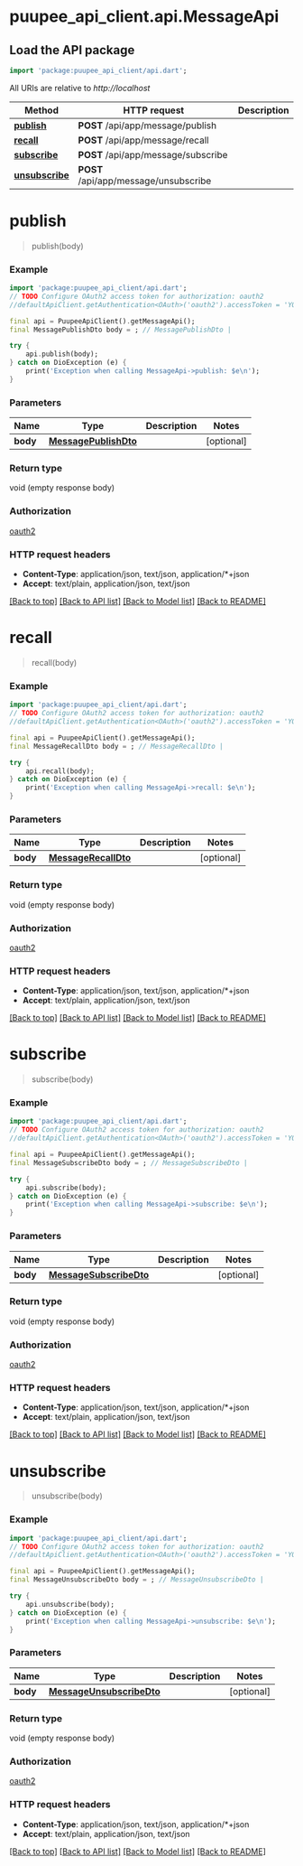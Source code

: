# puupee_api_client.api.MessageApi

## Load the API package
```dart
import 'package:puupee_api_client/api.dart';
```

All URIs are relative to *http://localhost*

Method | HTTP request | Description
------------- | ------------- | -------------
[**publish**](MessageApi.md#publish) | **POST** /api/app/message/publish | 
[**recall**](MessageApi.md#recall) | **POST** /api/app/message/recall | 
[**subscribe**](MessageApi.md#subscribe) | **POST** /api/app/message/subscribe | 
[**unsubscribe**](MessageApi.md#unsubscribe) | **POST** /api/app/message/unsubscribe | 


# **publish**
> publish(body)



### Example
```dart
import 'package:puupee_api_client/api.dart';
// TODO Configure OAuth2 access token for authorization: oauth2
//defaultApiClient.getAuthentication<OAuth>('oauth2').accessToken = 'YOUR_ACCESS_TOKEN';

final api = PuupeeApiClient().getMessageApi();
final MessagePublishDto body = ; // MessagePublishDto | 

try {
    api.publish(body);
} catch on DioException (e) {
    print('Exception when calling MessageApi->publish: $e\n');
}
```

### Parameters

Name | Type | Description  | Notes
------------- | ------------- | ------------- | -------------
 **body** | [**MessagePublishDto**](MessagePublishDto.md)|  | [optional] 

### Return type

void (empty response body)

### Authorization

[oauth2](../README.md#oauth2)

### HTTP request headers

 - **Content-Type**: application/json, text/json, application/*+json
 - **Accept**: text/plain, application/json, text/json

[[Back to top]](#) [[Back to API list]](../README.md#documentation-for-api-endpoints) [[Back to Model list]](../README.md#documentation-for-models) [[Back to README]](../README.md)

# **recall**
> recall(body)



### Example
```dart
import 'package:puupee_api_client/api.dart';
// TODO Configure OAuth2 access token for authorization: oauth2
//defaultApiClient.getAuthentication<OAuth>('oauth2').accessToken = 'YOUR_ACCESS_TOKEN';

final api = PuupeeApiClient().getMessageApi();
final MessageRecallDto body = ; // MessageRecallDto | 

try {
    api.recall(body);
} catch on DioException (e) {
    print('Exception when calling MessageApi->recall: $e\n');
}
```

### Parameters

Name | Type | Description  | Notes
------------- | ------------- | ------------- | -------------
 **body** | [**MessageRecallDto**](MessageRecallDto.md)|  | [optional] 

### Return type

void (empty response body)

### Authorization

[oauth2](../README.md#oauth2)

### HTTP request headers

 - **Content-Type**: application/json, text/json, application/*+json
 - **Accept**: text/plain, application/json, text/json

[[Back to top]](#) [[Back to API list]](../README.md#documentation-for-api-endpoints) [[Back to Model list]](../README.md#documentation-for-models) [[Back to README]](../README.md)

# **subscribe**
> subscribe(body)



### Example
```dart
import 'package:puupee_api_client/api.dart';
// TODO Configure OAuth2 access token for authorization: oauth2
//defaultApiClient.getAuthentication<OAuth>('oauth2').accessToken = 'YOUR_ACCESS_TOKEN';

final api = PuupeeApiClient().getMessageApi();
final MessageSubscribeDto body = ; // MessageSubscribeDto | 

try {
    api.subscribe(body);
} catch on DioException (e) {
    print('Exception when calling MessageApi->subscribe: $e\n');
}
```

### Parameters

Name | Type | Description  | Notes
------------- | ------------- | ------------- | -------------
 **body** | [**MessageSubscribeDto**](MessageSubscribeDto.md)|  | [optional] 

### Return type

void (empty response body)

### Authorization

[oauth2](../README.md#oauth2)

### HTTP request headers

 - **Content-Type**: application/json, text/json, application/*+json
 - **Accept**: text/plain, application/json, text/json

[[Back to top]](#) [[Back to API list]](../README.md#documentation-for-api-endpoints) [[Back to Model list]](../README.md#documentation-for-models) [[Back to README]](../README.md)

# **unsubscribe**
> unsubscribe(body)



### Example
```dart
import 'package:puupee_api_client/api.dart';
// TODO Configure OAuth2 access token for authorization: oauth2
//defaultApiClient.getAuthentication<OAuth>('oauth2').accessToken = 'YOUR_ACCESS_TOKEN';

final api = PuupeeApiClient().getMessageApi();
final MessageUnsubscribeDto body = ; // MessageUnsubscribeDto | 

try {
    api.unsubscribe(body);
} catch on DioException (e) {
    print('Exception when calling MessageApi->unsubscribe: $e\n');
}
```

### Parameters

Name | Type | Description  | Notes
------------- | ------------- | ------------- | -------------
 **body** | [**MessageUnsubscribeDto**](MessageUnsubscribeDto.md)|  | [optional] 

### Return type

void (empty response body)

### Authorization

[oauth2](../README.md#oauth2)

### HTTP request headers

 - **Content-Type**: application/json, text/json, application/*+json
 - **Accept**: text/plain, application/json, text/json

[[Back to top]](#) [[Back to API list]](../README.md#documentation-for-api-endpoints) [[Back to Model list]](../README.md#documentation-for-models) [[Back to README]](../README.md)

